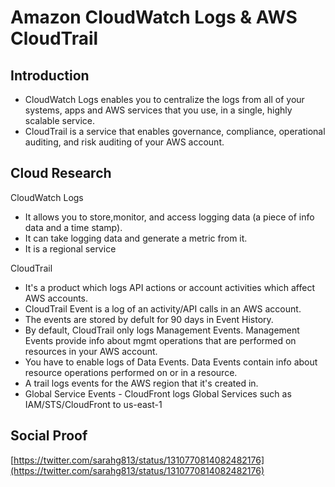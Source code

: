 # Amazon CloudWatch Logs & AWS CloudTrail

## Introduction

- CloudWatch Logs enables you to centralize the logs from all of your systems, apps and AWS services that you use, in a single, highly scalable service.
- CloudTrail is a service that enables governance, compliance, operational auditing, and risk auditing of your AWS account. 

## Cloud Research

CloudWatch Logs
- It allows you to store,monitor, and access logging data (a piece of info data and a time stamp).
- It can take logging data and generate a metric from it.
- It is a regional service

CloudTrail
- It's a product which logs API actions or account activities which affect AWS accounts. 
- CloudTrail Event is a log of an activity/API calls in an AWS account.
- The events are stored by defult for 90 days in Event History.
- By default, CloudTrail only logs Management Events. Management Events provide info about mgmt operations that are performed on resources in your AWS account. 
- You have to enable logs of Data Events. Data Events contain info about resource operations performed on or in a resource. 
- A trail logs events for the AWS region that it's created in. 
- Global Service Events - CloudFront logs Global Services such as IAM/STS/CloudFront to us-east-1

## Social Proof

[https://twitter.com/sarahg813/status/1310770814082482176](https://twitter.com/sarahg813/status/1310770814082482176)
